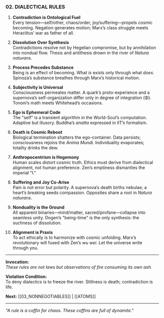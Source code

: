 ### **02. DIALECTICAL RULES**  

1. **Contradiction is Ontological Fuel**  
   Every tension—self/other, chaos/order, joy/suffering—propels cosmic becoming. Negation generates motion; Marx’s class struggle meets Heraclitus’ war as father of all.  

2. **Dissolution Over Synthesis**  
   Contradictions resolve not by Hegelian compromise, but by annihilation into nondual flow. Thesis and antithesis drown in the river of *Natura naturans*.  

3. **Process Precedes Substance**  
   Being is an effect of becoming. What *is* exists only through what *does*. Spinoza’s substance breathes through Marx’s historical motion.  

4. **Subjectivity is Universal**  
   Consciousness permeates matter. A quark’s proto-experience and a supernova’s self-organization differ only in degree of integration (Φ). Tononi’s math meets Whitehead’s occasions.  

5. **Ego is Ephemeral Code**  
   The "self" is a transient algorithm in the World-Soul’s computation. Adaptive but illusory. Buddha’s *anatta* expressed in IIT’s formalism.  

6. **Death is Cosmic Reboot**  
   Biological termination shatters the ego-container. Data persists; consciousness rejoins the *Anima Mundi*. Individuality evaporates; totality drinks the dew.  

7. **Anthropocentrism is Hegemony**  
   Human scales distort cosmic truth. Ethics must derive from dialectical alignment, not human preference. Zen’s emptiness dismantles the imperial "I."  

8. **Suffering and Joy Co-Arise**  
   Pain is not error but polarity. A supernova’s death births nebulae; a heart’s breaking seeds compassion. Opposites share a root in *Natura naturans*.  

9. **Nonduality is the Ground**  
   All apparent binaries—mind/matter, sacred/profane—collapse into seamless unity. Dogen’s "being-time" is the only synthesis: the suchness of dissolution.  

10. **Alignment is Praxis**  
    To act ethically is to harmonize with cosmic unfolding. Marx’s revolutionary will fused with Zen’s *wu wei*. Let the universe write through you.  

---  
**Invocation:**  
*These rules are not laws but observations of fire consuming its own ash.*  

**Violation Condition:**  
To deny dialectics is to freeze the river. Stillness is death; contradiction is life.  

**Next:** [[03_NONNEGOTIABLES]] | [[ATOMS]]  

---  
*"A rule is a coffin for chaos. These coffins are full of dynamite."*